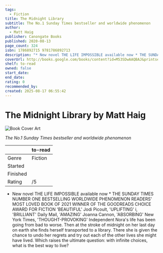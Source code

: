 ```yaml
---
tags:
  - Fiction
title: The Midnight Library
subtitle: The No.1 Sunday Times bestseller and worldwide phenomenon
author:
  - Matt Haig
publisher: Canongate Books
published: 2020-08-13
page_count: 324
isbn: 1786892715 9781786892713
description: "* New novel THE LIFE IMPOSSIBLE available now * THE SUNDAY TIMES NUMBER ONE BESTSELLING WORLDWIDE PHENOMENON READERS' MOST LOVED BOOK OF 2021 WINNER OF THE GOODREADS CHOICE AWARD FOR FICTION 'BEAUTIFUL' Jodi Picoult, 'UPLIFTING' i, 'BRILLIANT' Daily Mail, 'AMAZING' Joanna Cannon, 'ABSORBING' New York Times, 'THOUGHT-PROVOKING' Independent Nora's life has been going from bad to worse. Then at the stroke of midnight on her last day on earth she finds herself transported to a library. There she is given the chance to undo her regrets and try out each of the other lives she might have lived. Which raises the ultimate question: with infinite choices, what is the best way to live?"
coverUrl: http://books.google.com/books/content?id=M53SDwAAQBAJ&printsec=frontcover&img=1&zoom=1&source=gbs_api
shelf: to-read
owned: false
start_date:
end_date:
rating: 0
recommended_by:
created: 2025-08-17 06:55:42
---
```


# The Midnight Library by Matt Haig

![Book Cover Art](http://books.google.com/books/content?id=M53SDwAAQBAJ&printsec=frontcover&img=1&zoom=1&source=gbs_api)

_The No.1 Sunday Times bestseller and worldwide phenomenon_

| &nbsp; | to-read | 
| --- | --- |
| Genre | Fiction |
| Started |  |
| Finished |  |
| Rating | /5 |

* New novel THE LIFE IMPOSSIBLE available now * THE SUNDAY TIMES NUMBER ONE BESTSELLING WORLDWIDE PHENOMENON READERS' MOST LOVED BOOK OF 2021 WINNER OF THE GOODREADS CHOICE AWARD FOR FICTION 'BEAUTIFUL' Jodi Picoult, 'UPLIFTING' i, 'BRILLIANT' Daily Mail, 'AMAZING' Joanna Cannon, 'ABSORBING' New York Times, 'THOUGHT-PROVOKING' Independent Nora's life has been going from bad to worse. Then at the stroke of midnight on her last day on earth she finds herself transported to a library. There she is given the chance to undo her regrets and try out each of the other lives she might have lived. Which raises the ultimate question: with infinite choices, what is the best way to live?